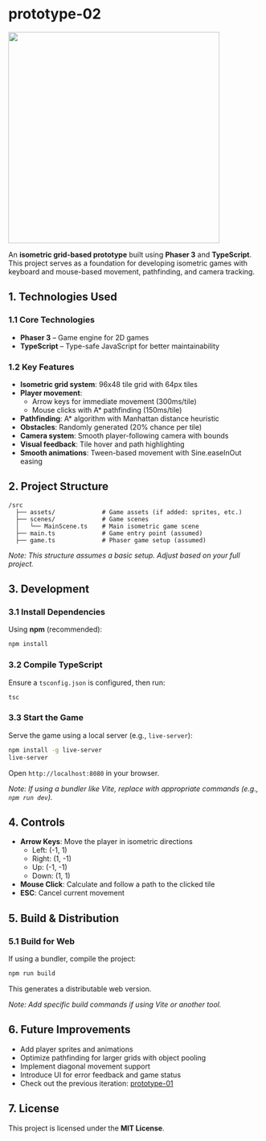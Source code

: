 # **prototype-02**  
<img src="https://github.com/user-attachments/assets/b73fa3e2-74b1-444d-b1fb-c84cbcd69ed6" width="420">

An **isometric grid-based prototype** built using **Phaser 3** and **TypeScript**. This project serves as a foundation for developing isometric games with keyboard and mouse-based movement, pathfinding, and camera tracking.

## **1. Technologies Used**  

### **1.1 Core Technologies**  
- **Phaser 3** – Game engine for 2D games  
- **TypeScript** – Type-safe JavaScript for better maintainability  

### **1.2 Key Features**  
- **Isometric grid system**: 96x48 tile grid with 64px tiles  
- **Player movement**:  
  - Arrow keys for immediate movement (300ms/tile)  
  - Mouse clicks with A* pathfinding (150ms/tile)  
- **Pathfinding**: A* algorithm with Manhattan distance heuristic  
- **Obstacles**: Randomly generated (20% chance per tile)  
- **Camera system**: Smooth player-following camera with bounds  
- **Visual feedback**: Tile hover and path highlighting  
- **Smooth animations**: Tween-based movement with Sine.easeInOut easing  

## **2. Project Structure**  

```plaintext
/src
  ├── assets/             # Game assets (if added: sprites, etc.)
  ├── scenes/             # Game scenes
  │   └── MainScene.ts    # Main isometric game scene
  ├── main.ts             # Game entry point (assumed)
  ├── game.ts             # Phaser game setup (assumed)
```

*Note: This structure assumes a basic setup. Adjust based on your full project.*

## **3. Development**  

### **3.1 Install Dependencies**  
Using **npm** (recommended):  
```sh
npm install
```

### **3.2 Compile TypeScript**  
Ensure a `tsconfig.json` is configured, then run:  
```sh
tsc
```

### **3.3 Start the Game**  
Serve the game using a local server (e.g., `live-server`):  
```sh
npm install -g live-server
live-server
```
Open `http://localhost:8080` in your browser.

*Note: If using a bundler like Vite, replace with appropriate commands (e.g., `npm run dev`).*

## **4. Controls**  
- **Arrow Keys**: Move the player in isometric directions  
  - Left: (-1, 1)  
  - Right: (1, -1)  
  - Up: (-1, -1)  
  - Down: (1, 1)  
- **Mouse Click**: Calculate and follow a path to the clicked tile  
- **ESC**: Cancel current movement  

## **5. Build & Distribution**  
### **5.1 Build for Web**  
If using a bundler, compile the project:  
```sh
npm run build
```
This generates a distributable web version.

*Note: Add specific build commands if using Vite or another tool.*

## **6. Future Improvements**  
- Add player sprites and animations  
- Optimize pathfinding for larger grids with object pooling  
- Implement diagonal movement support  
- Introduce UI for error feedback and game status  
- Check out the previous iteration: [prototype-01](https://github.com/link-to-prototype-01)  

## **7. License**  
This project is licensed under the **MIT License**.  
